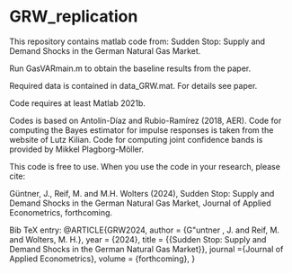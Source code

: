 # GRW_replication
This repository contains matlab code from:
Sudden Stop: Supply and Demand Shocks in the German Natural Gas Market.

Run GasVARmain.m to obtain the baseline results from the paper. 

Required data is contained in data_GRW.mat. For details see paper.

Code requires at least Matlab 2021b.

Codes is based on Antolín-Díaz and Rubio-Ramírez (2018, AER).
Code for computing the Bayes estimator for impulse responses is taken from the website of Lutz Kilian.
Code for computing joint confidence bands is provided by Mikkel Plagborg-Möller.

This code is free to use. When you use the code in your research, please cite:

Güntner, J., Reif, M. and M.H. Wolters (2024), Sudden Stop: Supply and Demand Shocks in the German Natural Gas Market, Journal of Applied Econometrics, forthcoming.


Bib TeX entry:
@ARTICLE{GRW2024,
	author = {G\"untner , J. and Reif, M. and Wolters, M. H.},
	year = {2024},
	title = {{Sudden Stop: Supply and Demand Shocks in the German Natural Gas Market}},
	journal ={Journal of Applied Econometrics},
	volume = {forthcoming},
}
